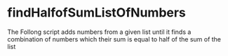 # findHalfofSumListOfNumbers
The Follong script adds numbers from a given list until it finds a combination of numbers which their sum is equal to half of the sum of the list
